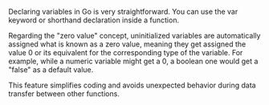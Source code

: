 Declaring variables in Go is very straightforward. You can use the var keyword or shorthand declaration inside a function. 

Regarding the "zero value" concept, uninitialized variables are automatically assigned what is known as a zero value, meaning they get assigned the value 0 or its equivalent for the corresponding type of the variable. For example, while a numeric variable might get a 0, a boolean one would get a "false" as a default value.

This feature simplifies coding and avoids unexpected behavior during data transfer between other functions. 